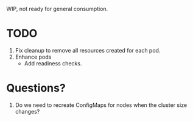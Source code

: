 WIP, not ready for general consumption.

# TODO

1. Fix cleanup to remove all resources created for each pod.
1. Enhance pods
   * Add readiness checks.

# Questions?

1. Do we need to recreate ConfigMaps for nodes when the cluster size changes?
